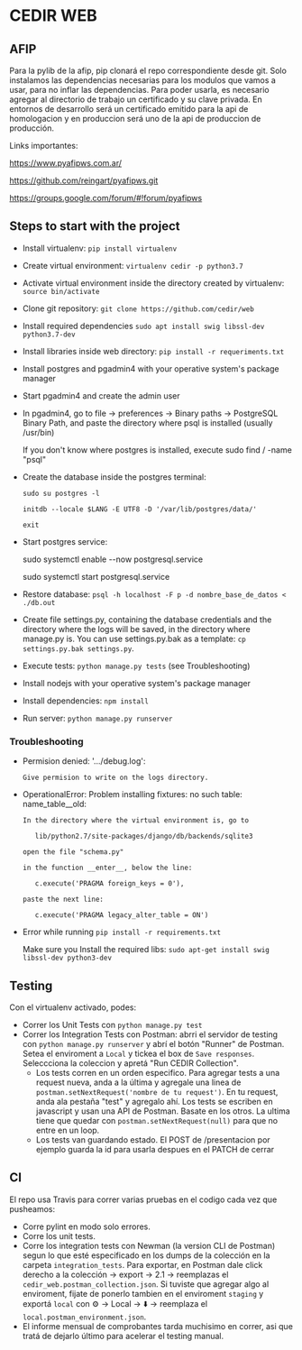 # CEDIR WEB

## AFIP

Para la pylib de la afip, pip clonará el repo correspondiente desde git. Solo instalamos las dependencias necesarias para los modulos que vamos a usar, para no inflar las dependencias.
Para poder usarla, es necesario agregar al directorio de trabajo un certificado y su clave privada. En entornos de desarrollo será un certificado emitido para la api de homologacion y en produccion será uno de la api de produccion de producción.

Links importantes:

https://www.pyafipws.com.ar/

https://github.com/reingart/pyafipws.git

https://groups.google.com/forum/#!forum/pyafipws

## Steps to start with the project

- Install virtualenv: `pip install virtualenv`
- Create virtual environment: `virtualenv cedir -p python3.7`
- Activate virtual environment inside the directory created by virtualenv: `source bin/activate`
- Clone git repository: `git clone https://github.com/cedir/web`
- Install required dependencies `sudo apt install swig libssl-dev python3.7-dev`
- Install libraries inside web directory: `pip install -r requeriments.txt`
- Install postgres and pgadmin4 with your operative system's package manager
- Start pgadmin4 and create the admin user
- In pgadmin4, go to file -> preferences -> Binary paths -> PostgreSQL Binary Path, and paste the directory where psql is installed (usually /usr/bin)

   If you don't know where postgres is installed, execute sudo find / -name "psql"

- Create the database inside the postgres terminal:

      sudo su postgres -l

      initdb --locale $LANG -E UTF8 -D '/var/lib/postgres/data/'

      exit

- Start postgres service:

   sudo systemctl enable --now postgresql.service

   sudo systemctl start postgresql.service

- Restore database: `psql -h localhost -F p -d nombre_base_de_datos < ./db.out`
- Create file settings.py, containing the database credentials and the directory where the logs will be saved, in the directory where manage.py is. You can use settings.py.bak as a template: `cp settings.py.bak settings.py`.
- Execute tests: `python manage.py tests` (see Troubleshooting)
- Install nodejs with your operative system's package manager
- Install dependencies: `npm install`
- Run server: `python manage.py runserver`

### Troubleshooting

- Permision denied: '.../debug.log':

      Give permision to write on the logs directory.

- OperationalError: Problem installing fixtures: no such table: name_table__old:

      In the directory where the virtual environment is, go to 

         lib/python2.7/site-packages/django/db/backends/sqlite3

      open the file "schema.py"

      in the function __enter__, below the line:

         c.execute('PRAGMA foreign_keys = 0'),

      paste the next line:

         c.execute('PRAGMA legacy_alter_table = ON')

- Error while running `pip install -r requirements.txt`

   Make sure you Install the required libs: `sudo apt-get install swig libssl-dev python3-dev`

## Testing

Con el virtualenv activado, podes:

- Correr los Unit Tests con  `python manage.py test`
- Correr los Integration Tests con Postman: abrri el servidor de testing con `python manage.py runserver` y abrí el botón "Runner" de Postman. Setea el enviroment a `Local` y tickea el box de `Save responses`. Seleccciona la coleccion y apretá "Run CEDIR Collection".
  - Los tests corren en un orden especifico. Para agregar tests a una request nueva, anda a la última y agregale una linea de `postman.setNextRequest('nombre de tu request')`. En tu request, anda ala pestaña "test" y agregalo ahí. Los tests se escriben en javascript y usan una API de Postman. Basate en los otros. La ultima tiene que quedar con `postman.setNextRequest(null)` para que no entre en un loop.
  - Los tests van guardando estado. El POST de /presentacion por ejemplo guarda la id para usarla despues en el PATCH de cerrar

## CI

El repo usa Travis para correr varias pruebas en el codigo cada vez que pusheamos:

- Corre pylint en modo solo errores.
- Corre los unit tests.
- Corre los integration tests con Newman (la version CLI de Postman) segun lo que esté especificado en los dumps de la colección en la carpeta `integration_tests`. Para exportar, en Postman dale click derecho a la colección -> export -> 2.1 -> reemplazas el `cedir_web.postman_collection.json`. Si tuviste que agregar algo al enviroment, fijate de ponerlo tambien en el enviroment `staging` y exportá `local` con ⚙️ -> Local -> ⬇️ -> reemplaza el `local.postman_environment.json`.
- El informe mensual de comprobantes tarda muchisimo en correr, asi que tratá de dejarlo último para acelerar el testing manual.
